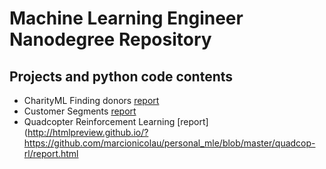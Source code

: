# Machine Learning Engineer Nanodegree Repository

## Projects and python code contents

- CharityML Finding donors [report](http://htmlpreview.github.io/?https://github.com/marcionicolau/personal_mle/blob/master/finding_donors/report.html)
- Customer Segments [report](http://htmlpreview.github.io/?https://github.com/marcionicolau/personal_mle/blob/master/customer_segments/report.html)
- Quadcopter Reinforcement Learning [report](http://htmlpreview.github.io/?https://github.com/marcionicolau/personal_mle/blob/master/quadcop-rl/report.html

